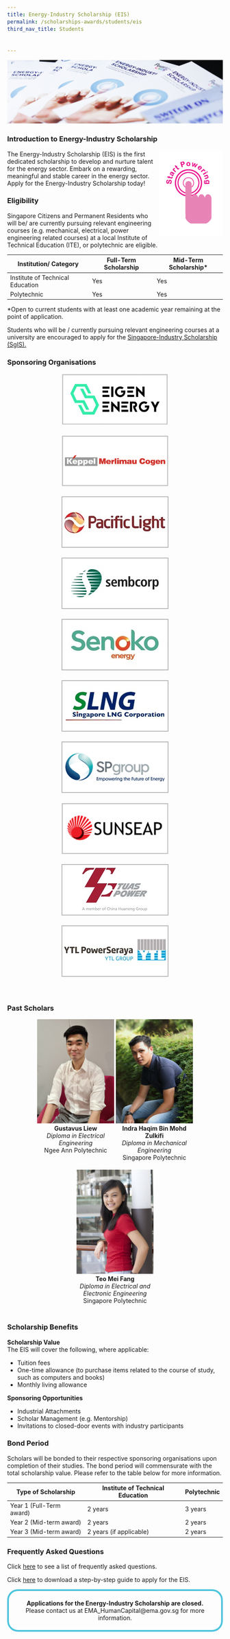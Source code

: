 ```yaml
---
title: Energy-Industry Scholarship (EIS)
permalink: /scholarships-awards/students/eis
third_nav_title: Students


---
```

![Energy Industry Scholarship](/images/scholarships/youth/EIS_sub.jpg)

### Introduction to Energy-Industry Scholarship

<div style="float: right;">
    <a href="#NearHyperLinkLoginSingPass">
        <img alt="Start Powering" src="/images/common/start_powering.png" style="width: 150px; height: 200px;"/>
    </a>
</div>

The Energy-Industry Scholarship (EIS) is the first dedicated scholarship to develop and nurture talent for the energy sector. Embark on a rewarding, meaningful and stable career in the energy sector. Apply for the Energy-Industry Scholarship today!

### Eligibility
Singapore Citizens and Permanent Residents who will be/ are currently pursuing relevant engineering courses (e.g. mechanical, electrical, power engineering related courses) at a local Institute of Technical Education (ITE), or polytechnic are eligible.

|Institution/ Category|Full-Term Scholarship|Mid-Term Scholarship*|
----------------------|---------------------|---------------------|
Institute of Technical Education|Yes|Yes|
Polytechnic|Yes|Yes|  

*Open to current students with at least one academic year remaining at the point of application.

Students who will be / currently pursuing relevant engineering courses at a university are encouraged to apply for the <a href="/scholarships-awards/students/sgis" target="_blank" >Singapore-Industry Scholarship (SgIS).</a> 

### Sponsoring Organisations
<div style="width: 100%; overflow: hidden; text-align: center;">
    <div style="display: inline-block; vertical-align: top; text-align: center; width: 270px; margin: auto; margin-bottom: 20px;">
        <a href="https://www.eigen.energy/" target="_blank">
            <img alt="Eigen Energy" src="/images/common/partner-logos/eigen_energy.jpg" 
                style="min-width: 250px; min-height: 120px; width: 250px; height: 120px;">
        </a>
    </div>
    <div style="display: inline-block; vertical-align: top; text-align: center; width: 270px; margin: auto; margin-bottom: 20px;">
        <a href="https://www.kepinfra.com/en/" target="_blank">
            <img alt="KMC" src="/images/common/partner-logos/kmc.png" 
                style="min-width: 250px; min-height: 120px; width: 250px; height: 120px;">
        </a>
    </div>
    <div style="display: inline-block; vertical-align: top; text-align: center; width: 270px; margin: auto; margin-bottom: 20px;">
        <a href="https://www.pacificlight.com.sg/" target="_blank">
            <img alt="PacificLight Power" src="/images/common/partner-logos/pacific_light.jpg" style="width: 250px; height: 120px;">
        </a>
    </div>
    <div style="display: inline-block; vertical-align: top; text-align: center; width: 270px; margin: auto; margin-bottom: 20px;">
        <a href="https://www.sembcorp.com/" target="_blank">
            <img alt="Sembcorp Industries" src="/images/common/partner-logos/sembcorp.jpg" style="width: 250px; height: 120px;">
        </a>
    </div>
    <div style="display: inline-block; vertical-align: top; text-align: center; width: 270px; margin: auto; margin-bottom: 20px;">
        <a href="https://www.senokoenergy.com/" target="_blank">
            <img alt="Senoko Energy" src="/images/common/partner-logos/senoko_new.jpg" style="width: 250px; height: 120px;">
        </a>
    </div>
    <div style="display: inline-block; vertical-align: top; text-align: center; width: 270px; margin: auto; margin-bottom: 20px;">
        <a href="https://www.slng.com.sg/" target="_blank">
            <img alt="Singapore LNG Corporation" src="/images/common/partner-logos/singapore_lng_corporation.jpg" style="width: 250px; height: 120px; ">
        </a>
    </div>
    <div style="display: inline-block; vertical-align: top; text-align: center; width: 270px; margin: auto; margin-bottom: 20px;">
        <a href="https://www.spgroup.com.sg/" target="_blank">
            <img alt="Singapore Power" src="/images/common/partner-logos/sp_group.png" style="width: 250px; height: 120px;">
        </a>
    </div>
    <div style="display: inline-block; vertical-align: top; text-align: center; width: 270px; margin: auto; margin-bottom: 20px;">
        <a href="https://www.sunseap.com/SG/" target="_blank">
            <img alt="Sunseap Group" src="/images/common/partner-logos/sunseap.png" style="width: 250px; height: 120px;">
        </a>
    </div>
    <div style="display: inline-block; vertical-align: top; text-align: center; width: 270px; margin: auto; margin-bottom: 20px;">
    <a href="https://www.tuaspower.com.sg/" target="_blank">
        <img alt="Tuas Power" src="/images/common/partner-logos/tuas_power.jpg" style="width: 250px; height: 120px;">
    </a>
    </div>
    <div style="display: inline-block; vertical-align: top; text-align: center; width: 270px; margin: auto; margin-bottom: 20px;">
        <a href="https://ytlpowerseraya.com.sg/" target="_blank">
            <img alt="YTL PowerSeraya" src="/images/common/partner-logos/ytl_power_seraya.jpg" style="width: 250px; height: 120px;">
        </a>
    </div>
</div>
&nbsp;  

[//]: # (showcase stories of scholars)
### Past Scholars

<div style="width: 100%; overflow: hidden; text-align: center;">
    <div style="display: inline-block; vertical-align: top; text-align: center; width: 180px; margin: auto; margin-bottom: 20px;">
        <img alt="Photograph of Gustavus Liew" src="/images/scholarships/youth/profile-photo-gl.jpg"  
            style="width: 180px;"/><br/>
        <strong>Gustavus Liew</strong><br/>
        <span style="font-style: italic;">
            Diploma in Electrical Engineering
        </span><br/>
        <span style="">
            Ngee Ann Polytechnic
        </span>
    </div>
    <div style="display: inline-block; vertical-align: top; text-align: center; width: 180px; margin: auto; margin-bottom: 20px;">
        <img alt="Photograph of Indra Haqim Bin Mohd Zulkifi" src="/images/scholarships/youth/profile-photo-ihbmz.jpg" 
            style="width: 180px;"/><br/>
        <strong>Indra Haqim Bin Mohd Zulkifi</strong><br/>
        <span style="font-style: italic;">
            Diploma in Mechanical Engineering
        </span><br/>
        <span style="">
            Singapore Polytechnic
        </span>
    </div>
    <div style="display: inline-block; vertical-align: top; text-align: center; width: 180px; margin: auto; margin-bottom: 20px;">
        <img alt="Photograph of Teo Mei Fang" src="/images/scholarships/youth/profile-photo-tmf.jpg" 
            style="width: 180px;"/><br/>
        <strong>Teo Mei Fang</strong><br/>
        <span style="font-style: italic;">
            Diploma in Electrical and Electronic Engineering
        </span><br/>
        <span style="">
            Singapore Polytechnic
        </span>
    </div>
   </div>
    
### Scholarship Benefits

**Scholarship Value**  
The EIS will cover the following, where applicable:
* Tuition fees
* One-time allowance (to purchase items related to the course of study, such as computers and books)
* Monthly living allowance

**Sponsoring Opportunities**  
* Industrial Attachments
* Scholar Management (e.g. Mentorship)
* Invitations to closed-door events with industry participants

### Bond Period
Scholars will be bonded to their respective sponsoring organisations upon completion of their studies. The bond period will commensurate with the total scholarship value. Please refer to the table below for more information.

|Type of Scholarship|Institute of Technical Education|Polytechnic|
|-------------------|--------------------------------|-----------|
|Year 1 (Full-Term award)|2 years|3 years|
|Year 2 (Mid-term award)|2 years|2 years|
|Year 3 (Mid-term award)|2 years (if applicable)|2 years|

### Frequently Asked Questions
Click <a href="/files/scholarships-awards/students/eis/EIS_FAQs_Dec_2021.pdf" target="_blank">here</a> to see a list of frequently asked questions.

Click <a href="/files/scholarships-awards/students/eis/EIS_ScholarshipApplicationGuide_Jan2022.pdf" target="_blank">here</a> to download a step-by-step guide to apply for the EIS.

<a id="NearHyperLinkLoginSingPass"></a>
<div style="margin:auto; border: 4px solid; border-radius: 25px; padding: 20px 20px; border-color:#4EC4DD ">
    <div style="text-align: center;">
        <strong>
            Applications for the Energy-Industry Scholarship are closed. 
        <br>
        </strong>
            Please contact us at EMA_HumanCapital@ema.gov.sg for more information.
        <br>
    </div>
</div>
